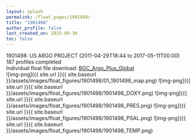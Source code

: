 ```yaml
---
layout: splash
permalink: /float_pages/1901498/
title: "1901498"
author_profile: false
last_created_on: 2025-09-30
toc: false
---
```

 
1901498: US ARGO PROJECT (2011-04-29T18:44 to 2017-05-11T00:00)\
187 profiles completed\
Individual float file download: [BGC_Argo_Plus_Global](https://ftp.soest.hawaii.edu/bgc_argo_plus/Individual_Floats/outliers_removed/1901498_Sprof_processed.nc)\
![img-png]({{ site.url }}{{ site.baseurl }}/assets/images/float_figures/1901498/01_1901498_map.png)
![img-png]({{ site.url }}{{ site.baseurl }}/assets/images/float_figures/1901498/1901498_DOXY.png)
![img-png]({{ site.url }}{{ site.baseurl }}/assets/images/float_figures/1901498/1901498_PRES.png)
![img-png]({{ site.url }}{{ site.baseurl }}/assets/images/float_figures/1901498/1901498_PSAL.png)
![img-png]({{ site.url }}{{ site.baseurl }}/assets/images/float_figures/1901498/1901498_TEMP.png)

